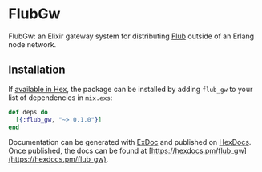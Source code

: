 # FlubGw
FlubGw: an Elixir gateway system for distributing [Flub](https://github.com/meyercm/flub)
outside of an Erlang node network.

## Installation

If [available in Hex](https://hex.pm/docs/publish), the package can be installed
by adding `flub_gw` to your list of dependencies in `mix.exs`:

```elixir
def deps do
  [{:flub_gw, "~> 0.1.0"}]
end
```

Documentation can be generated with [ExDoc](https://github.com/elixir-lang/ex_doc)
and published on [HexDocs](https://hexdocs.pm). Once published, the docs can
be found at [https://hexdocs.pm/flub_gw](https://hexdocs.pm/flub_gw).
